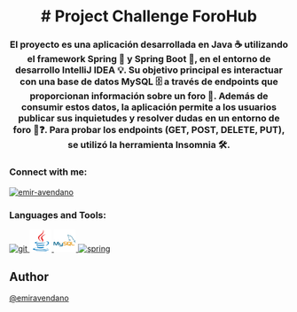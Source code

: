 <h1 align="center"># Project Challenge ForoHub</h1>
<h3 align="center">El proyecto es una aplicación desarrollada en Java ☕ utilizando el framework Spring 🌱 y Spring Boot 🚀, en el entorno de desarrollo IntelliJ IDEA 💡. Su objetivo principal es interactuar con una base de datos MySQL 🗄️ a través de endpoints que proporcionan información sobre un foro 💬. Además de consumir estos datos, la aplicación permite a los usuarios publicar sus inquietudes y resolver dudas en un entorno de foro 📝❓. Para probar los endpoints (GET, POST, DELETE, PUT), se utilizó la herramienta Insomnia 🛠️.</h3>

<h3 align="left">Connect with me:</h3>
<p align="left">
<a href="https://linkedin.com/in/emir-avendano" target="blank"><img align="center" src="https://raw.githubusercontent.com/rahuldkjain/github-profile-readme-generator/master/src/images/icons/Social/linked-in-alt.svg" alt="emir-avendano" height="30" width="40" /></a>
</p>

<h3 align="left">Languages and Tools:</h3>
<p align="left"> <a href="https://git-scm.com/" target="_blank" rel="noreferrer"> <img src="https://www.vectorlogo.zone/logos/git-scm/git-scm-icon.svg" alt="git" width="40" height="40"/> </a> <a href="https://www.java.com" target="_blank" rel="noreferrer"> <img src="https://raw.githubusercontent.com/devicons/devicon/master/icons/java/java-original.svg" alt="java" width="40" height="40"/> </a> <a href="https://www.mysql.com/" target="_blank" rel="noreferrer"> <img src="https://raw.githubusercontent.com/devicons/devicon/master/icons/mysql/mysql-original-wordmark.svg" alt="mysql" width="40" height="40"/> </a> <a href="https://spring.io/" target="_blank" rel="noreferrer"> <img src="https://www.vectorlogo.zone/logos/springio/springio-icon.svg" alt="spring" width="40" height="40"/> </a> </p>


## Author
[@emiravendano](https://www.github.com/emiravendano)
